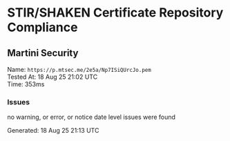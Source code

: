 # STIR/SHAKEN Certificate Repository Compliance

## Martini Security

Name: `https://p.mtsec.me/2e5a/Np7ISiQUrcJo.pem`\
Tested At: 18 Aug 25 21:02 UTC\
Time: 353ms

### Issues

no warning, or error, or notice date level issues were found

Generated: 18 Aug 25 21:13 UTC